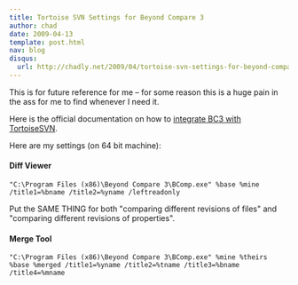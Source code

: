 ```yaml
---
title: Tortoise SVN Settings for Beyond Compare 3
author: chad
date: 2009-04-13
template: post.html
nav: blog
disqus: 
  url: http://chadly.net/2009/04/tortoise-svn-settings-for-beyond-compare-3/
---
```


This is for future reference for me – for some reason this is a huge pain in the ass for me to find whenever I need it.

Here is the official documentation on how to [integrate BC3 with TortoiseSVN](http://www.scootersoftware.com/support.php?c=kb_vcs.php).

Here are my settings (on 64 bit machine):

#### Diff Viewer
    "C:\Program Files (x86)\Beyond Compare 3\BComp.exe" %base %mine /title1=%bname /title2=%yname /leftreadonly

Put the SAME THING for both "comparing different revisions of files" and "comparing different revisions of properties".

#### Merge Tool
    "C:\Program Files (x86)\Beyond Compare 3\BComp.exe" %mine %theirs %base %merged /title1=%yname /title2=%tname /title3=%bname /title4=%mname